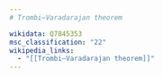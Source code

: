 ```yaml
---
# Trombi–Varadarajan theorem

wikidata: Q7845353
msc_classification: "22"
wikipedia_links:
  - "[[Trombi–Varadarajan theorem]]"
---
```

